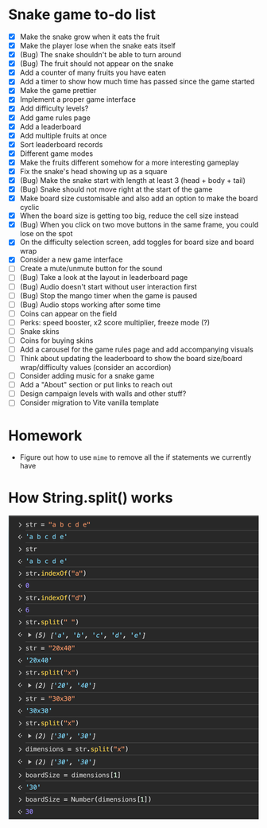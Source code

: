 # Snake game to-do list

- [x] Make the snake grow when it eats the fruit
- [x] Make the player lose when the snake eats itself
- [x] (Bug) The snake shouldn't be able to turn around
- [x] (Bug) The fruit should not appear on the snake
- [x] Add a counter of many fruits you have eaten
- [x] Add a timer to show how much time has passed since the game started
- [x] Make the game prettier
- [x] Implement a proper game interface
- [x] Add difficulty levels?
- [x] Add game rules page
- [x] Add a leaderboard
- [x] Add multiple fruits at once
- [x] Sort leaderboard records
- [x] Different game modes
- [x] Make the fruits different somehow for a more interesting gameplay
- [x] Fix the snake's head showing up as a square
- [x] (Bug) Make the snake start with length at least 3 (head + body + tail)
- [x] (Bug) Snake should not move right at the start of the game
- [x] Make board size customisable and also add an option to make the board cyclic
- [x] When the board size is getting too big, reduce the cell size instead
- [x] (Bug) When you click on two move buttons in the same frame, you could lose on the spot
- [x] On the difficulty selection screen, add toggles for board size and board wrap
- [x] Consider a new game interface
- [ ] Create a mute/unmute button for the sound
- [ ] (Bug) Take a look at the layout in leaderboard page
- [ ] (Bug) Audio doesn't start without user interaction first
- [ ] (Bug) Stop the mango timer when the game is paused
- [ ] (Bug) Audio stops working after some time
- [ ] Coins can appear on the field
- [ ] Perks: speed booster, x2 score multiplier, freeze mode (?)
- [ ] Snake skins
- [ ] Coins for buying skins
- [ ] Add a carousel for the game rules page and add accompanying visuals
- [ ] Think about updating the leaderboard to show the board size/board wrap/difficulty values (consider an accordion)
- [ ] Consider adding music for a snake game
- [ ] Add a "About" section or put links to reach out
- [ ] Design campaign levels with walls and other stuff?
- [ ] Consider migration to Vite vanilla template

# Homework

- Figure out how to use `mime` to remove all the if statements we currently have

# How String.split() works

![String.split()](String.split.png)
